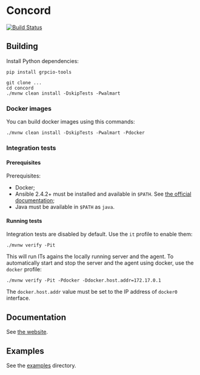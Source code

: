 # Concord
[![Build Status](https://ci.walmart.com/buildStatus/icon?job=concord)](https://ci.walmart.com/job/concord/)

## Building

Install Python dependencies:
```
pip install grpcio-tools
```

```
git clone ... 
cd concord
./mvnw clean install -DskipTests -Pwalmart
```

### Docker images

You can build docker images using this commands:

```
./mvnw clean install -DskipTests -Pwalmart -Pdocker
```

### Integration tests

#### Prerequisites

Prerequisites:
- Docker;
- Ansible 2.4.2+ must be installed and available in `$PATH`.
  See [the official documentation](http://docs.ansible.com/ansible/intro_installation.html);
- Java must be available in `$PATH` as `java`.

#### Running tests

Integration tests are disabled by default. Use the `it` profile to enable them:

```
./mvnw verify -Pit
```

This will run ITs agains the locally running server and the agent.
To automatically start and stop the server and the agent using docker, use the
`docker` profile:

```
./mvnw verify -Pit -Pdocker -Ddocker.host.addr=172.17.0.1
```

The `docker.host.addr` value must be set to the IP address of `docker0` interface.

## Documentation

See [the website](http://concord.walmart.com).

## Examples

See the [examples](examples) directory.

